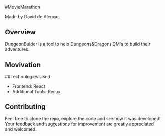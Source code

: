 #MovieMarathon

Made by David de Alencar.

## Overview
DungeonBulder is a tool to help Dungeons&Dragons DM's to build their adventures.

## Movivation

##Technologies Used
* Frontend: React
* Additional Tools: Redux

## Contributing
Feel free to clone the repo, explore the code and see how it was developed! Your feedback and suggestions for improvement are greatly appreciated and welcomed.
